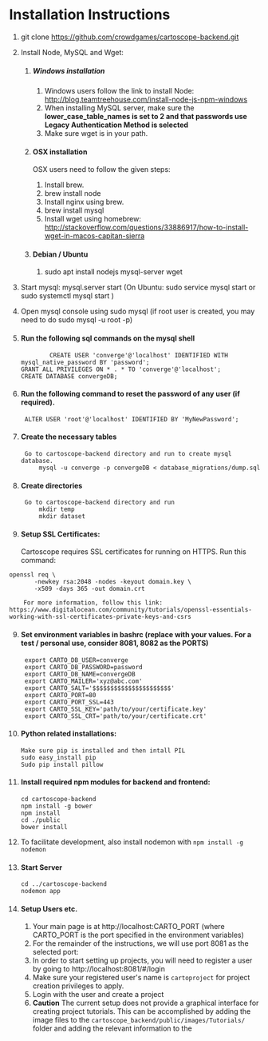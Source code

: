 # Installation Instructions


1.  git clone https://github.com/crowdgames/cartoscope-backend.git


2.  Install Node, MySQL and Wget:
	1. ##### Windows installation
		1. Windows users follow the link to install Node: http://blog.teamtreehouse.com/install-node-js-npm-windows
		2. When installing MySQL server, make sure the **lower_case_table_names is set to 2 and that passwords use Legacy Authentication Method is selected**
		3. Make sure wget is in your path.
	
		 
	2. #### OSX installation
		OSX users need to follow the given steps:
		 1. Install brew.
		 2. brew install node
		 3. Install nginx using brew.
		 4. brew install mysql
		 5. Install wget using homebrew: http://stackoverflow.com/questions/33886917/how-to-install-wget-in-macos-capitan-sierra 
	3. #### Debian / Ubuntu
		 1. sudo apt install nodejs mysql-server wget
	
3. Start mysql: mysql.server start (On Ubuntu: sudo service mysql start or sudo systemctl mysql start )

4. Open mysql console using sudo mysql (if root user is created, you may need to do sudo mysql -u root -p)

5.  #### Run the following sql commands on the mysql shell
                CREATE USER 'converge'@'localhost' IDENTIFIED WITH mysql_native_password BY 'password';
		GRANT ALL PRIVILEGES ON * . * TO 'converge'@'localhost';
		CREATE DATABASE convergeDB;
		
6. #### Run the following command to reset the password of any user (if required).
		ALTER USER 'root'@'localhost' IDENTIFIED BY 'MyNewPassword'; 

7. #### Create the necessary tables
		Go to cartoscope-backend directory and run to create mysql database.
			mysql -u converge -p convergeDB < database_migrations/dump.sql

8. #### Create directories
		Go to cartoscope-backend directory and run
        	mkdir temp
			mkdir dataset
8. #### Setup SSL Certificates:
	Cartoscope requires SSL certificates for running on HTTPS.
        Run this command: 
```
openssl req \
       -newkey rsa:2048 -nodes -keyout domain.key \
       -x509 -days 365 -out domain.crt
```
        For more information, follow this link: https://www.digitalocean.com/community/tutorials/openssl-essentials-working-with-ssl-certificates-private-keys-and-csrs

9. #### Set environment variables in bashrc (replace with your values. For a test / personal use, consider 8081, 8082 as the PORTS)
		export CARTO_DB_USER=converge                                                         
		export CARTO_DB_PASSWORD=password                                                     
		export CARTO_DB_NAME=convergeDB                                                       
		export CARTO_MAILER='xyz@abc.com'                                         
		export CARTO_SALT='$$$$$$$$$$$$$$$$$$$$$$'
		export CARTO_PORT=80
		export CARTO_PORT_SSL=443
		export CARTO_SSL_KEY='path/to/your/certificate.key'
		export CARTO_SSL_CRT='path/to/your/certificate.crt'
		
10. #### Python related installations:
		Make sure pip is installed and then intall PIL
		sudo easy_install pip
		Sudo pip install pillow

11. #### Install required npm modules for backend and frontend:
		cd cartoscope-backend
		npm install -g bower
		npm install
		cd ./public
		bower install
12. To facilitate development, also install nodemon with ```npm install -g nodemon```

14. #### Start Server
		cd ../cartoscope-backend
		nodemon app
		
15. #### Setup Users etc.
	1. Your main page is at http://localhost:CARTO_PORT (where CARTO_PORT is the port specified in the environment variables)
	2. For the remainder of the instructions, we will use port 8081 as the selected port:
	3. In order to start setting up projects, you will need to register a user by going to http://localhost:8081/#/login
	4. Make sure your registered user's name is `cartoproject` for project creation privileges to apply.
	5. Login with the user and create a project
	6. **Caution** The current setup does not provide a graphical interface for creating project tutorials. This can be accomplished by adding the image files to the `cartoscope_backend/public/images/Tutorials/` folder and adding the relevant information to the 
	

